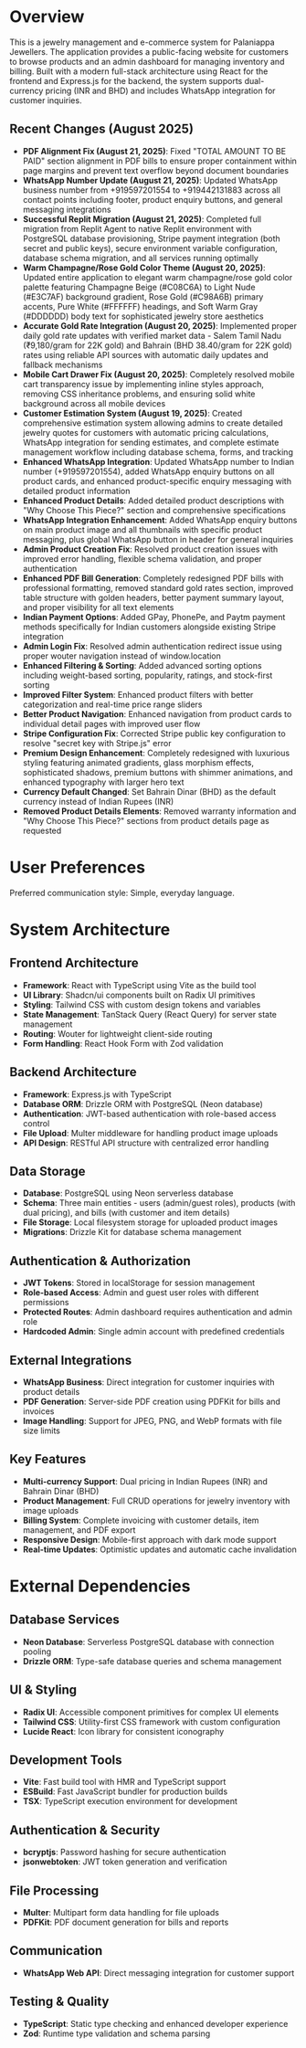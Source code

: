 # Overview

This is a jewelry management and e-commerce system for Palaniappa Jewellers. The application provides a public-facing website for customers to browse products and an admin dashboard for managing inventory and billing. Built with a modern full-stack architecture using React for the frontend and Express.js for the backend, the system supports dual-currency pricing (INR and BHD) and includes WhatsApp integration for customer inquiries.

## Recent Changes (August 2025)
- **PDF Alignment Fix (August 21, 2025)**: Fixed "TOTAL AMOUNT TO BE PAID" section alignment in PDF bills to ensure proper containment within page margins and prevent text overflow beyond document boundaries
- **WhatsApp Number Update (August 21, 2025)**: Updated WhatsApp business number from +919597201554 to +919442131883 across all contact points including footer, product enquiry buttons, and general messaging integrations
- **Successful Replit Migration (August 21, 2025)**: Completed full migration from Replit Agent to native Replit environment with PostgreSQL database provisioning, Stripe payment integration (both secret and public keys), secure environment variable configuration, database schema migration, and all services running optimally
- **Warm Champagne/Rose Gold Color Theme (August 20, 2025)**: Updated entire application to elegant warm champagne/rose gold color palette featuring Champagne Beige (#C08C6A) to Light Nude (#E3C7AF) background gradient, Rose Gold (#C98A6B) primary accents, Pure White (#FFFFFF) headings, and Soft Warm Gray (#DDDDDD) body text for sophisticated jewelry store aesthetics
- **Accurate Gold Rate Integration (August 20, 2025)**: Implemented proper daily gold rate updates with verified market data - Salem Tamil Nadu (₹9,180/gram for 22K gold) and Bahrain (BHD 38.40/gram for 22K gold) rates using reliable API sources with automatic daily updates and fallback mechanisms
- **Mobile Cart Drawer Fix (August 20, 2025)**: Completely resolved mobile cart transparency issue by implementing inline styles approach, removing CSS inheritance problems, and ensuring solid white background across all mobile devices
- **Customer Estimation System (August 19, 2025)**: Created comprehensive estimation system allowing admins to create detailed jewelry quotes for customers with automatic pricing calculations, WhatsApp integration for sending estimates, and complete estimate management workflow including database schema, forms, and tracking
- **Enhanced WhatsApp Integration**: Updated WhatsApp number to Indian number (+919597201554), added WhatsApp enquiry buttons on all product cards, and enhanced product-specific enquiry messaging with detailed product information
- **Enhanced Product Details**: Added detailed product descriptions with "Why Choose This Piece?" section and comprehensive specifications
- **WhatsApp Integration Enhancement**: Added WhatsApp enquiry buttons on main product image and all thumbnails with specific product messaging, plus global WhatsApp button in header for general inquiries
- **Admin Product Creation Fix**: Resolved product creation issues with improved error handling, flexible schema validation, and proper authentication
- **Enhanced PDF Bill Generation**: Completely redesigned PDF bills with professional formatting, removed standard gold rates section, improved table structure with golden headers, better payment summary layout, and proper visibility for all text elements
- **Indian Payment Options**: Added GPay, PhonePe, and Paytm payment methods specifically for Indian customers alongside existing Stripe integration
- **Admin Login Fix**: Resolved admin authentication redirect issue using proper wouter navigation instead of window.location
- **Enhanced Filtering & Sorting**: Added advanced sorting options including weight-based sorting, popularity, ratings, and stock-first sorting
- **Improved Filter System**: Enhanced product filters with better categorization and real-time price range sliders
- **Better Product Navigation**: Enhanced navigation from product cards to individual detail pages with improved user flow
- **Stripe Configuration Fix**: Corrected Stripe public key configuration to resolve "secret key with Stripe.js" error
- **Premium Design Enhancement**: Completely redesigned with luxurious styling featuring animated gradients, glass morphism effects, sophisticated shadows, premium buttons with shimmer animations, and enhanced typography with larger hero text
- **Currency Default Changed**: Set Bahrain Dinar (BHD) as the default currency instead of Indian Rupees (INR)  
- **Removed Product Details Elements**: Removed warranty information and "Why Choose This Piece?" sections from product details page as requested

# User Preferences

Preferred communication style: Simple, everyday language.

# System Architecture

## Frontend Architecture
- **Framework**: React with TypeScript using Vite as the build tool
- **UI Library**: Shadcn/ui components built on Radix UI primitives
- **Styling**: Tailwind CSS with custom design tokens and variables
- **State Management**: TanStack Query (React Query) for server state management
- **Routing**: Wouter for lightweight client-side routing
- **Form Handling**: React Hook Form with Zod validation

## Backend Architecture
- **Framework**: Express.js with TypeScript
- **Database ORM**: Drizzle ORM with PostgreSQL (Neon database)
- **Authentication**: JWT-based authentication with role-based access control
- **File Upload**: Multer middleware for handling product image uploads
- **API Design**: RESTful API structure with centralized error handling

## Data Storage
- **Database**: PostgreSQL using Neon serverless database
- **Schema**: Three main entities - users (admin/guest roles), products (with dual pricing), and bills (with customer and item details)
- **File Storage**: Local filesystem storage for uploaded product images
- **Migrations**: Drizzle Kit for database schema management

## Authentication & Authorization
- **JWT Tokens**: Stored in localStorage for session management
- **Role-based Access**: Admin and guest user roles with different permissions
- **Protected Routes**: Admin dashboard requires authentication and admin role
- **Hardcoded Admin**: Single admin account with predefined credentials

## External Integrations
- **WhatsApp Business**: Direct integration for customer inquiries with product details
- **PDF Generation**: Server-side PDF creation using PDFKit for bills and invoices
- **Image Handling**: Support for JPEG, PNG, and WebP formats with file size limits

## Key Features
- **Multi-currency Support**: Dual pricing in Indian Rupees (INR) and Bahrain Dinar (BHD)
- **Product Management**: Full CRUD operations for jewelry inventory with image uploads
- **Billing System**: Complete invoicing with customer details, item management, and PDF export
- **Responsive Design**: Mobile-first approach with dark mode support
- **Real-time Updates**: Optimistic updates and automatic cache invalidation

# External Dependencies

## Database Services
- **Neon Database**: Serverless PostgreSQL database with connection pooling
- **Drizzle ORM**: Type-safe database queries and schema management

## UI & Styling
- **Radix UI**: Accessible component primitives for complex UI elements
- **Tailwind CSS**: Utility-first CSS framework with custom configuration
- **Lucide React**: Icon library for consistent iconography

## Development Tools
- **Vite**: Fast build tool with HMR and TypeScript support
- **ESBuild**: Fast JavaScript bundler for production builds
- **TSX**: TypeScript execution environment for development

## Authentication & Security
- **bcryptjs**: Password hashing for secure authentication
- **jsonwebtoken**: JWT token generation and verification

## File Processing
- **Multer**: Multipart form data handling for file uploads
- **PDFKit**: PDF document generation for bills and reports

## Communication
- **WhatsApp Web API**: Direct messaging integration for customer support

## Testing & Quality
- **TypeScript**: Static type checking and enhanced developer experience
- **Zod**: Runtime type validation and schema parsing